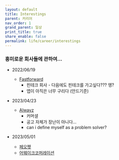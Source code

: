 ```yaml
---
layout: default
title: Interestings
parent: 커리어
nav_order: 1
grand_parent: 일상
print_title: true
share_enable: false
permalink: life/career/interestings
---
```


### 흥미로운 회사들에 관하여...

- 2022/06/19
  - [Fastforward](https://domino.oopy.io)
    - 핀테크 회사 - 다음에도 핀테크를 가고싶다??? 엥? 
    - 앱이 아직은 너무 구리다 (안드기준)
  
- 2023/04/23
  - [Alwayz](https://team.alwayz.co/)
    - 커머셜 
    - 공고 자체가 장난이 아니다...
    - can i define myself as a problem solver?

- 2023/05/01
  - [페오펫](https://www.peopet.co.kr/)
  - [어웨이크코퍼레이션](https://creator.ly/)